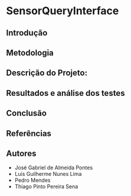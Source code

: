 # SensorQueryInterface

## Introdução

## Metodologia
      
## Descrição do Projeto:

## Resultados e análise dos testes

## Conclusão

## Referências

## Autores

- José Gabriel de Almeida Pontes
- Luis Guilherme Nunes Lima
- Pedro Mendes
- Thiago Pinto Pereira Sena
